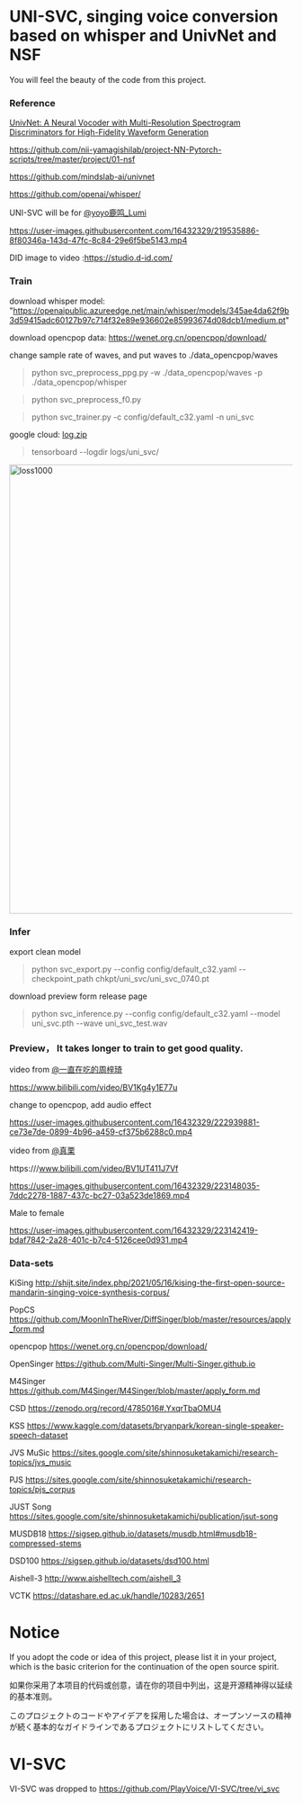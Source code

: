 # UNI-SVC, singing voice conversion based on whisper and UnivNet and NSF

You will feel the beauty of the code from this project.


### Reference
[UnivNet: A Neural Vocoder with Multi-Resolution Spectrogram Discriminators for High-Fidelity Waveform Generation](https://arxiv.org/abs/2106.07889)

https://github.com/nii-yamagishilab/project-NN-Pytorch-scripts/tree/master/project/01-nsf

https://github.com/mindslab-ai/univnet

https://github.com/openai/whisper/

UNI-SVC will be for [@yoyo鹿鸣_Lumi](https://space.bilibili.com/488836173)

https://user-images.githubusercontent.com/16432329/219535886-8f80346a-143d-47fc-8c84-29e6f5be5143.mp4


DID image to video :https://studio.d-id.com/

### Train
download whisper model: "https://openaipublic.azureedge.net/main/whisper/models/345ae4da62f9b3d59415adc60127b97c714f32e89e936602e85993674d08dcb1/medium.pt"

download opencpop data: https://wenet.org.cn/opencpop/download/

change sample rate of waves, and put waves to ./data_opencpop/waves

> python svc_preprocess_ppg.py -w ./data_opencpop/waves -p ./data_opencpop/whisper

> python svc_preprocess_f0.py

> python svc_trainer.py -c config/default_c32.yaml -n uni_svc

google cloud: [log.zip](https://drive.google.com/file/d/1DKFWs3QBr8Pi4_XcdtENH4m1l2ZoLU2o/view?usp=share_link)

> tensorboard --logdir logs/uni_svc/

<img width="798" alt="loss1000" src="https://user-images.githubusercontent.com/16432329/222940116-777b980f-f2b2-453b-91db-d79cd5441d1a.png">


### Infer
export clean model

> python svc_export.py --config config/default_c32.yaml --checkpoint_path chkpt/uni_svc/uni_svc_0740.pt

download preview form release page

> python svc_inference.py --config config/default_c32.yaml --model uni_svc.pth --wave uni_svc_test.wav

### Preview， It takes longer to train to get good quality.

video from [@一直在吃的周梓琦](https://space.bilibili.com/20473341)

https://www.bilibili.com/video/BV1Kg4y1E77u

change to opencpop, add audio effect

https://user-images.githubusercontent.com/16432329/222939881-ce73e7de-0899-4b96-a459-cf375b6288c0.mp4

video from [@真栗](https://space.bilibili.com/210752)

https:///www.bilibili.com/video/BV1UT411J7Vf


https://user-images.githubusercontent.com/16432329/223148035-7ddc2278-1887-437c-bc27-03a523de1869.mp4


Male to female

https://user-images.githubusercontent.com/16432329/223142419-bdaf7842-2a28-401c-b7c4-5126cee0d931.mp4


### Data-sets
KiSing      http://shijt.site/index.php/2021/05/16/kising-the-first-open-source-mandarin-singing-voice-synthesis-corpus/

PopCS 		  https://github.com/MoonInTheRiver/DiffSinger/blob/master/resources/apply_form.md

opencpop 	  https://wenet.org.cn/opencpop/download/

OpenSinger 	https://github.com/Multi-Singer/Multi-Singer.github.io

M4Singer	  https://github.com/M4Singer/M4Singer/blob/master/apply_form.md


CSD 		    https://zenodo.org/record/4785016#.YxqrTbaOMU4

KSS		      https://www.kaggle.com/datasets/bryanpark/korean-single-speaker-speech-dataset

JVS MuSic	  https://sites.google.com/site/shinnosuketakamichi/research-topics/jvs_music

PJS		      https://sites.google.com/site/shinnosuketakamichi/research-topics/pjs_corpus

JUST Song	  https://sites.google.com/site/shinnosuketakamichi/publication/jsut-song


MUSDB18		  https://sigsep.github.io/datasets/musdb.html#musdb18-compressed-stems

DSD100 		  https://sigsep.github.io/datasets/dsd100.html


Aishell-3 	http://www.aishelltech.com/aishell_3

VCTK 		    https://datashare.ed.ac.uk/handle/10283/2651

# Notice
If you adopt the code or idea of this project, please list it in your project, which is the basic criterion for the continuation of the open source spirit.

如果你采用了本项目的代码或创意，请在你的项目中列出，这是开源精神得以延续的基本准则。

このプロジェクトのコードやアイデアを採用した場合は、オープンソースの精神が続く基本的なガイドラインであるプロジェクトにリストしてください。

# VI-SVC
VI-SVC was dropped to https://github.com/PlayVoice/VI-SVC/tree/vi_svc
